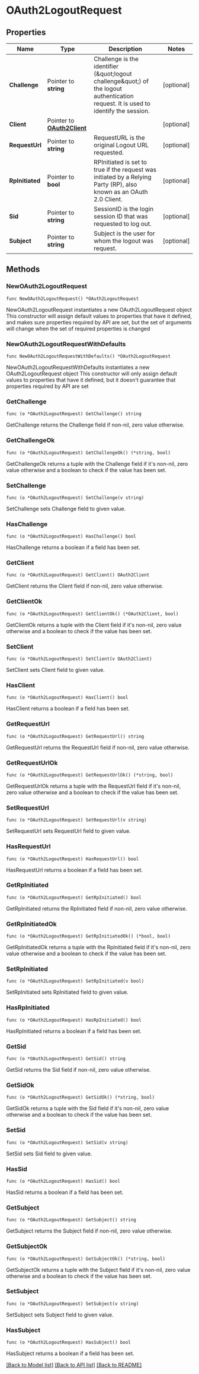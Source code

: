 # OAuth2LogoutRequest

## Properties

Name | Type | Description | Notes
------------ | ------------- | ------------- | -------------
**Challenge** | Pointer to **string** | Challenge is the identifier (\&quot;logout challenge\&quot;) of the logout authentication request. It is used to identify the session. | [optional] 
**Client** | Pointer to [**OAuth2Client**](OAuth2Client.md) |  | [optional] 
**RequestUrl** | Pointer to **string** | RequestURL is the original Logout URL requested. | [optional] 
**RpInitiated** | Pointer to **bool** | RPInitiated is set to true if the request was initiated by a Relying Party (RP), also known as an OAuth 2.0 Client. | [optional] 
**Sid** | Pointer to **string** | SessionID is the login session ID that was requested to log out. | [optional] 
**Subject** | Pointer to **string** | Subject is the user for whom the logout was request. | [optional] 

## Methods

### NewOAuth2LogoutRequest

`func NewOAuth2LogoutRequest() *OAuth2LogoutRequest`

NewOAuth2LogoutRequest instantiates a new OAuth2LogoutRequest object
This constructor will assign default values to properties that have it defined,
and makes sure properties required by API are set, but the set of arguments
will change when the set of required properties is changed

### NewOAuth2LogoutRequestWithDefaults

`func NewOAuth2LogoutRequestWithDefaults() *OAuth2LogoutRequest`

NewOAuth2LogoutRequestWithDefaults instantiates a new OAuth2LogoutRequest object
This constructor will only assign default values to properties that have it defined,
but it doesn't guarantee that properties required by API are set

### GetChallenge

`func (o *OAuth2LogoutRequest) GetChallenge() string`

GetChallenge returns the Challenge field if non-nil, zero value otherwise.

### GetChallengeOk

`func (o *OAuth2LogoutRequest) GetChallengeOk() (*string, bool)`

GetChallengeOk returns a tuple with the Challenge field if it's non-nil, zero value otherwise
and a boolean to check if the value has been set.

### SetChallenge

`func (o *OAuth2LogoutRequest) SetChallenge(v string)`

SetChallenge sets Challenge field to given value.

### HasChallenge

`func (o *OAuth2LogoutRequest) HasChallenge() bool`

HasChallenge returns a boolean if a field has been set.

### GetClient

`func (o *OAuth2LogoutRequest) GetClient() OAuth2Client`

GetClient returns the Client field if non-nil, zero value otherwise.

### GetClientOk

`func (o *OAuth2LogoutRequest) GetClientOk() (*OAuth2Client, bool)`

GetClientOk returns a tuple with the Client field if it's non-nil, zero value otherwise
and a boolean to check if the value has been set.

### SetClient

`func (o *OAuth2LogoutRequest) SetClient(v OAuth2Client)`

SetClient sets Client field to given value.

### HasClient

`func (o *OAuth2LogoutRequest) HasClient() bool`

HasClient returns a boolean if a field has been set.

### GetRequestUrl

`func (o *OAuth2LogoutRequest) GetRequestUrl() string`

GetRequestUrl returns the RequestUrl field if non-nil, zero value otherwise.

### GetRequestUrlOk

`func (o *OAuth2LogoutRequest) GetRequestUrlOk() (*string, bool)`

GetRequestUrlOk returns a tuple with the RequestUrl field if it's non-nil, zero value otherwise
and a boolean to check if the value has been set.

### SetRequestUrl

`func (o *OAuth2LogoutRequest) SetRequestUrl(v string)`

SetRequestUrl sets RequestUrl field to given value.

### HasRequestUrl

`func (o *OAuth2LogoutRequest) HasRequestUrl() bool`

HasRequestUrl returns a boolean if a field has been set.

### GetRpInitiated

`func (o *OAuth2LogoutRequest) GetRpInitiated() bool`

GetRpInitiated returns the RpInitiated field if non-nil, zero value otherwise.

### GetRpInitiatedOk

`func (o *OAuth2LogoutRequest) GetRpInitiatedOk() (*bool, bool)`

GetRpInitiatedOk returns a tuple with the RpInitiated field if it's non-nil, zero value otherwise
and a boolean to check if the value has been set.

### SetRpInitiated

`func (o *OAuth2LogoutRequest) SetRpInitiated(v bool)`

SetRpInitiated sets RpInitiated field to given value.

### HasRpInitiated

`func (o *OAuth2LogoutRequest) HasRpInitiated() bool`

HasRpInitiated returns a boolean if a field has been set.

### GetSid

`func (o *OAuth2LogoutRequest) GetSid() string`

GetSid returns the Sid field if non-nil, zero value otherwise.

### GetSidOk

`func (o *OAuth2LogoutRequest) GetSidOk() (*string, bool)`

GetSidOk returns a tuple with the Sid field if it's non-nil, zero value otherwise
and a boolean to check if the value has been set.

### SetSid

`func (o *OAuth2LogoutRequest) SetSid(v string)`

SetSid sets Sid field to given value.

### HasSid

`func (o *OAuth2LogoutRequest) HasSid() bool`

HasSid returns a boolean if a field has been set.

### GetSubject

`func (o *OAuth2LogoutRequest) GetSubject() string`

GetSubject returns the Subject field if non-nil, zero value otherwise.

### GetSubjectOk

`func (o *OAuth2LogoutRequest) GetSubjectOk() (*string, bool)`

GetSubjectOk returns a tuple with the Subject field if it's non-nil, zero value otherwise
and a boolean to check if the value has been set.

### SetSubject

`func (o *OAuth2LogoutRequest) SetSubject(v string)`

SetSubject sets Subject field to given value.

### HasSubject

`func (o *OAuth2LogoutRequest) HasSubject() bool`

HasSubject returns a boolean if a field has been set.


[[Back to Model list]](../README.md#documentation-for-models) [[Back to API list]](../README.md#documentation-for-api-endpoints) [[Back to README]](../README.md)


